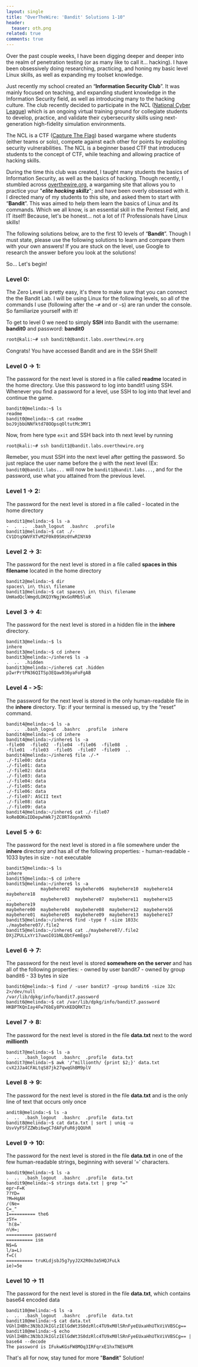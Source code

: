 ```yaml
---
layout: single
title: "OverTheWire: 'Bandit' Solutions 1-10"
header:
  teaser: oth.png
related: true
comments: true
---
```


Over the past couple weeks, I have been digging deeper and deeper into the realm of penetration testing (or as many like to call it... hacking). I have been obsessively doing researching, practicing, and honing my basic level Linux skills, as well as expanding my toolset knowledge.

Just recently my school created an “__Information Security Club__”. It was mainly focused on teaching, and expanding student knowledge in the Information Security field, as well as introducing many to the hacking culture. 
The club recently decided to participate in the NCL ([National Cyber League]( http://www.nationalcyberleague.org/)) which is an ongoing virtual training ground for collegiate students to develop, practice, and validate their cybersecurity skills using next-generation high-fidelity simulation environments.

The NCL is a CTF ([Capture The Flag]( https://en.wikipedia.org/wiki/Capture_the_flag#Computer_security)) based wargame where students (either teams or solo), compete against each other for points by exploiting security vulnerabilities. The NCL is a beginner based CTF that introduces students to the concept of CTF, while teaching and allowing practice of hacking skills.

During the time this club was created, I taught many students the basics of Information Security, as well as the basics of hacking. Though recently, I stumbled across [overthewire.org](http://overthewire.org/wargames/), a wargaming site that allows you to practice your "*__elite hacking skillz__*"; and have been overly obsessed with it. I directed many of my students to this site, and asked them to start with “__Bandit__”. This was aimed to help them learn the basics of Linux and its commands. Which we all know, is an essential skill in the Pentest Field, and IT itself! Because, let's be honest... not a lot of IT Professionals have Linux skills!

The following solutions below, are to the first 10 levels of “__Bandit__”. Though I must state, please use the following solutions to learn and compare them with your own answers! If you are stuck on the level, use Google to research the answer before you look at the solutions!

So... Let's begin!

### Level 0:

The Zero Level is pretty easy, it's there to make sure that you can connect the the Bandit Lab. I will be using Linux for the following levels, so all of the commands I use (following after the `~#` and or `~$`) are ran under the console. So familiarize yourself with it!

To get to level 0 we need to simply __SSH__ into Bandit with the username: __bandit0__ and password: __bandit0__

```bash
root@kali:~# ssh bandit0@bandit.labs.overthewire.org
```
Congrats! You have accessed Bandit and are in the SSH Shell!

### Level 0 -> 1:

The password for the next level is stored in a file called __readme__ located in the home directory. Use this password to log into bandit1 using SSH. Whenever you find a password for a level, use SSH to log into that level and continue the game.

```console
bandit0@melinda:~$ ls
readme
bandit0@melinda:~$ cat readme
boJ9jbbUNNfktd78OOpsqOltutMc3MY1
```
Now, from here type `exit` and SSH back into th next level by running

```console
root@kali:~# ssh bandit1@bandit.labs.overthewire.org
```

Remeber, you must SSH into the next level after getting the password. So just replace the user name before the `@` with the next level (Ex: `bandit0@bandit.labs...` will now be `bandit1@bandit.labs...`, and for the password, use what you attained from the previous level.

### Level 1 -> 2:

The password for the next level is stored in a file called - located in the home directory

```console
bandit1@melinda:~$ ls -a
-  .  ..  .bash_logout  .bashrc  .profile
bandit1@melinda:~$ cat ./-
CV1DtqXWVFXTvM2F0k09SHz0YwRINYA9
```

### Level 2 -> 3:

The password for the next level is stored in a file called __spaces in this filename__ located in the home directory

```console
bandit2@melinda:~$ dir
spaces\ in\ this\ filename
bandit1@melinda:~$ cat spaces\ in\ this\ filename
UmHadQclWmgdLOKQ3YNgjWxGoRMb5luK
```

### Level 3 -> 4:

The password for the next level is stored in a hidden file in the __inhere__ directory.

```console
bandit3@melinda:~$ ls
inhere
bandit3@melinda:~$ cd inhere
bandit3@melinda:~/inhere$ ls -a
.  ..  .hidden
bandit3@melinda:~/inhere$ cat .hidden
pIwrPrtPN36QITSp3EQaw936yaFoFgAB
```

### Level 4 - >5:

The password for the next level is stored in the only human-readable file in the __inhere__ directory. Tip: if your terminal is messed up, try the “reset” command.

```console
bandit4@melinda:~$ ls -a
.  ..  .bash_logout  .bashrc  .profile  inhere
bandit4@melinda:~$ cd inhere
bandit4@melinda:~/inhere$ ls -a
-file00  -file02  -file04  -file06  -file08  .
-file01  -file03  -file05  -file07  -file09  ..
bandit4@melinda:~/inhere$ file ./-*
./-file00: data
./-file01: data
./-file02: data
./-file03: data
./-file04: data
./-file05: data
./-file06: data
./-file07: ASCII text
./-file08: data
./-file09: data
bandit4@melinda:~/inhere$ cat ./-file07
koReBOKuIDDepwhWk7jZC0RTdopnAYKh
```

### Level 5 -> 6:

The password for the next level is stored in a file somewhere under the __inhere__ directory and has all of the following properties: - human-readable - 1033 bytes in size - not executable

```console
bandit5@melinda:~$ ls
inhere
bandit5@melinda:~$ cd inhere
bandit5@melinda:~/inhere$ ls -a
.            maybehere02  maybehere06  maybehere10  maybehere14  maybehere18
..           maybehere03  maybehere07  maybehere11  maybehere15  maybehere19
maybehere00  maybehere04  maybehere08  maybehere12  maybehere16
maybehere01  maybehere05  maybehere09  maybehere13  maybehere17
bandit5@melinda:~/inhere$ find -type f -size 1033c
./maybehere07/.file2
bandit5@melinda:~/inhere$ cat ./maybehere07/.file2
DXjZPULLxYr17uwoI01bNLQbtFemEgo7
```

### Level 6 -> 7:

The password for the next level is stored __somewhere on the server__ and has all of the following properties: - owned by user bandit7 - owned by group bandit6 - 33 bytes in size

```console
bandit6@melinda:~$ find / -user bandit7 -group bandit6 -size 32c 2>/dev/null
/var/lib/dpkg/info/bandit7.password
bandit6@melinda:~$ cat /var/lib/dpkg/info/bandit7.password
HKBPTKQnIay4Fw76bEy8PVxKEDQRKTzs
```

### Level 7 -> 8:

The password for the next level is stored in the file __data.txt__ next to the word __millionth__

```console
bandit7@melinda:~$ ls -a
.  ..  .bash_logout  .bashrc  .profile  data.txt
bandit7@melinda:~$ awk '/^millionth/ {print $2;}' data.txt
cvX2JJa4CFALtqS87jk27qwqGhBM9plV
```

### Level 8 -> 9:

The password for the next level is stored in the file __data.txt__ and is the only line of text that occurs only once

```console
andit8@melinda:~$ ls -a
.  ..  .bash_logout  .bashrc  .profile  data.txt
bandit8@melinda:~$ cat data.txt | sort | uniq -u
UsvVyFSfZZWbi6wgC7dAFyFuR6jQQUhR
```

### Level 9 -> 10:

The password for the next level is stored in the file __data.txt__ in one of the few human-readable strings, beginning with several ‘=’ characters.

```console
bandit9@melinda:~$ ls -a
.  ..  .bash_logout  .bashrc  .profile  data.txt
bandit9@melinda:~$ strings data.txt | grep "="
epr~F=K
7?YD=
?M=HqAH
/(Ne=
C=_"
I========== the6
z5Y=
`h(8=`
n\H=;
========== password
========== ism
N$=&
l/a=L)
f=C(
========== truKLdjsbJ5g7yyJ2X2R0o3a5HQJFuLk
ie)=5e
```

### Level 10 -> 11

The password for the next level is stored in the file __data.txt__, which contains base64 encoded data

```console
bandit10@melinda:~$ ls -a
.  ..  .bash_logout  .bashrc  .profile  data.txt
bandit10@melinda:~$ cat data.txt
VGhlIHBhc3N3b3JkIGlzIElGdWt3S0dzRlc4TU9xM0lSRnFyeEUxaHhUTkViVVBSCg==
bandit10@melinda:~$ echo VGhlIHBhc3N3b3JkIGlzIElGdWt3S0dzRlc4TU9xM0lSRnFyeEUxaHhUTkViVVBSCg== | base64 --decode
The password is IFukwKGsFW8MOq3IRFqrxE1hxTNEbUPR
```

That's all for now, stay tuned for more "__Bandit__" Solution!
